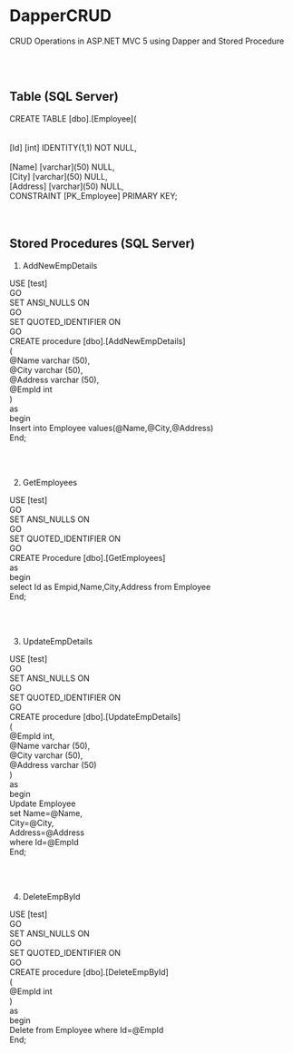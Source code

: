 # DapperCRUD
CRUD Operations in ASP.NET MVC 5 using Dapper and Stored Procedure

<br>

</br>

<h2>Table (SQL Server)</h2>
CREATE TABLE [dbo].[Employee](<br><br><br>
	[Id] [int] IDENTITY(1,1) NOT NULL,<br><br>
	[Name] [varchar](50) NULL,<br>
	[City] [varchar](50) NULL,<br>
	[Address] [varchar](50) NULL,<br>
 CONSTRAINT [PK_Employee] PRIMARY KEY;<br>
 
<br>

</br>

<h2>Stored Procedures (SQL Server)</h2>

1. AddNewEmpDetails

USE [test]<br>
GO<br>
SET ANSI_NULLS ON<br>
GO<br>
SET QUOTED_IDENTIFIER ON<br>
GO<br>
CREATE procedure [dbo].[AddNewEmpDetails]<br>
(<br>
@Name varchar (50),<br>
@City varchar (50),<br>
@Address varchar (50),<br>
@EmpId int<br>
)<br>
as<br>
begin<br>
Insert into Employee values(@Name,@City,@Address)<br>
End;<br>


<br>

</br>

2. GetEmployees

USE [test]<br>
GO<br>
SET ANSI_NULLS ON<br>
GO<br>
SET QUOTED_IDENTIFIER ON<br>
GO<br>
CREATE Procedure [dbo].[GetEmployees]    <br>
as    <br>
begin    <br>
   select Id as Empid,Name,City,Address from Employee  <br>
End;<br>

<br>

</br>

3. UpdateEmpDetails

USE [test]<br>
GO<br>
SET ANSI_NULLS ON<br>
GO<br>
SET QUOTED_IDENTIFIER ON<br>
GO<br>
CREATE procedure [dbo].[UpdateEmpDetails]  <br>
(  <br>
   @EmpId int,  <br>
   @Name varchar (50),  <br>
   @City varchar (50),  <br>
   @Address varchar (50)  <br>
)  <br>
as  <br>
begin  <br>
   Update Employee  <br>
   set Name=@Name,  <br>
   City=@City,  <br>
   Address=@Address <br> 
   where Id=@EmpId  <br>
End;<br>

<br>

</br>

4. DeleteEmpById

USE [test]<br>
GO<br>
SET ANSI_NULLS ON<br>
GO<br>
SET QUOTED_IDENTIFIER ON<br>
GO<br>
CREATE procedure [dbo].[DeleteEmpById]  <br>
(  <br>
   @EmpId int  <br>
)  <br>
as  <br>
begin  <br>
   Delete from Employee where Id=@EmpId  <br>
End;<br>
